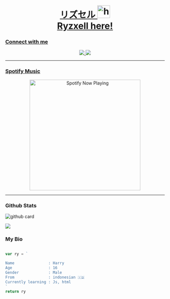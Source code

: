 
<a href="https://pin.it/7AYdu50"><h1 align="center"> リズセル <img src="https://user-images.githubusercontent.com/1303154/88677602-1635ba80-d120-11ea-84d8-d263ba5fc3c0.gif" width="40px" alt="hi"><br>Ryzxell here!</h1>
</p>
 

### Connect with me 
<p align="center">
  <a href="https://instagram.com/ryzxell_"><img src="https://img.shields.io/badge/Instagram-E4405F?style=for-the-badge&logo=instagram&logoColor=white"/> 
  <a href="https://wa.me/62895324429899"><img src="https://img.shields.io/badge/WhatsApp-25D366?style=for-the-badge&logo=whatsapp&logoColor=white" /><br>

  
------
### Spotify Music

<p align="center">
  <a href="https://open.spotify.com/track/4bNvS25ZVMCvLHEUV87mp4?si=yb1PaPVnRgiTYedy8r6i_g&utm_source=copy-link&context=spotify%3Aplaylist%3A37i9dQZF1EIVoBTSiHHsdx&dl_branch=1" target="_blank"><img src="https://now-playing-on-spotify.vercel.app/api/spotify" alt="Spotify Now Playing" width="350"/></a>
</p>

------
 
### Github Stats 

![github card](https://github-readme-stats.vercel.app/api?username=Ryzxel6&show_icons=true&theme=radical)

![](https://github-profile-summary-cards.vercel.app/api/cards/profile-details?username=Ryzxel6&theme=monokai)

### My Bio
```js

var ry = `

Name               : Harry
Age                : 16
Gender             : Male
From               : indonesian 🇮🇩
Currently learning : Js, html
`
return ry
```
